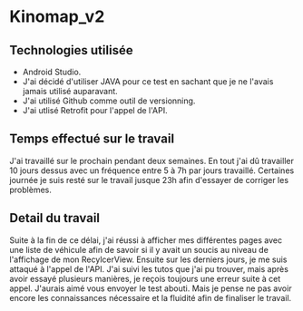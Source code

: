 # Kinomap_v2
## Technologies utilisée

  - Android Studio.
  - J'ai décidé d'utiliser JAVA pour ce test en sachant que je ne l'avais jamais utilisé auparavant.
  - J'ai utilisé Github comme outil de versionning.
  - J'ai utlisé Retrofit pour l'appel de l'API.
  
## Temps effectué sur le travail

  J'ai travaillé sur le prochain pendant deux semaines. En tout j'ai dû travailler 10 jours dessus avec un fréquence entre 5 à 7h par jours travaillé.
  Certaines journée je suis resté sur le travail jusque 23h afin d'essayer de corriger les problèmes.
  
## Detail du travail

  Suite à la fin de ce délai, j'ai réussi à afficher mes différentes pages avec une liste de véhicule afin de savoir si il y avait un soucis au niveau de l'affichage
  de mon RecylcerView. Ensuite sur les derniers jours, je me suis attaqué à l'appel de l'API. J'ai suivi les tutos que j'ai pu trouver, mais après avoir essayé plusieurs
  manières, je reçois toujours une erreur suite à cet appel. J'aurais aimé vous envoyer le test abouti. Mais je pense ne pas avoir encore les connaissances nécessaire et 
  la fluidité afin de finaliser le travail.
